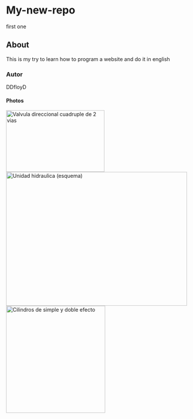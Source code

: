 # My-new-repo
first one
## About
This is my try to learn how to program a website and do it in english
### Autor
DDfloyD
#### Photos
<img width="268" height="168" alt="Valvula direccional cuadruple de 2 vias" src="https://github.com/user-attachments/assets/f99322da-64e2-4017-80fa-7f3d0257828b" /> <img width="493" height="365" alt="Unidad hidraulica (esquema)" src="https://github.com/user-attachments/assets/039b4191-be64-489f-a413-6c8555354dc1" /> <img width="270" height="292" alt="Cilindros de simple y doble efecto" src="https://github.com/user-attachments/assets/1e6d116a-d6d1-470b-ae1a-7d073ae63530" />

